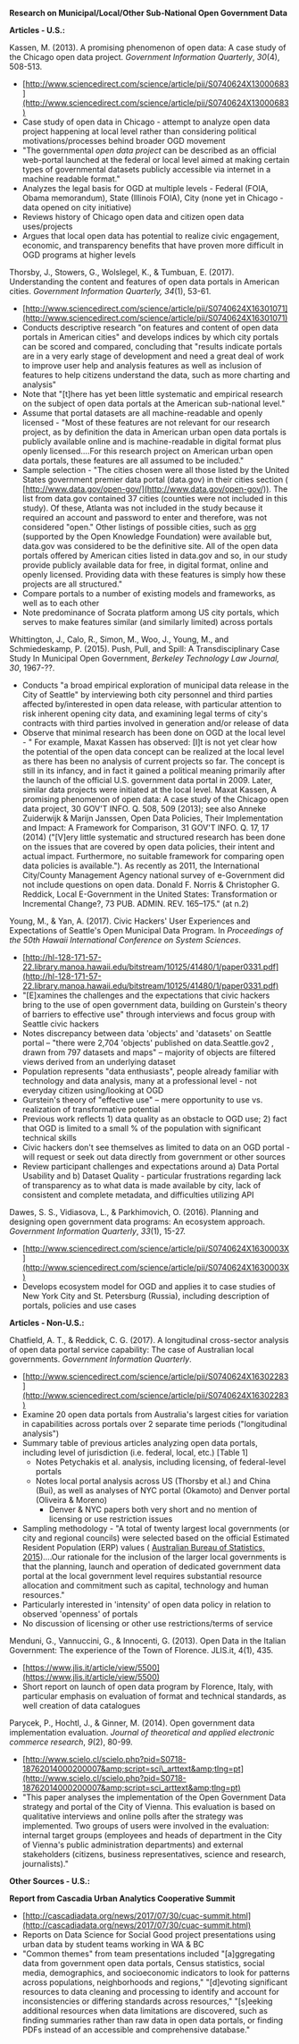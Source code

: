 **Research on Municipal/Local/Other Sub-National Open Government Data**

**Articles - U.S.:**

Kassen, M. (2013). A promising phenomenon of open data: A case study of the Chicago open data project. _Government Information Quarterly_, _30_(4), 508-513.

- [http://www.sciencedirect.com/science/article/pii/S0740624X13000683](http://www.sciencedirect.com/science/article/pii/S0740624X13000683)
- Case study of open data in Chicago - attempt to analyze open data project happening at local level rather than considering political motivations/processes behind broader OGD movement
- &quot;The governmental _open data project_ can be described as an official web-portal launched at the federal or local level aimed at making certain types of governmental datasets publicly accessible via internet in a machine readable format.&quot;
- Analyzes the legal basis for OGD at multiple levels - Federal (FOIA, Obama memorandum), State (Illinois FOIA), City (none yet in Chicago - data opened on city initiative)
- Reviews history of Chicago open data and citizen open data uses/projects
- Argues that local open data has potential to realize civic engagement, economic, and transparency benefits that have proven more difficult in OGD programs at higher levels

Thorsby, J., Stowers, G., Wolslegel, K., &amp; Tumbuan, E. (2017). Understanding the content and features of open data portals in American cities. _Government Information Quarterly, 34_(1), 53-61.

- [http://www.sciencedirect.com/science/article/pii/S0740624X16301071](http://www.sciencedirect.com/science/article/pii/S0740624X16301071)
- Conducts descriptive research &quot;on features and content of open data portals in American cities&quot; and develops indices by which city portals can be scored and compared, concluding that &quot;results indicate portals are in a very early stage of development and need a great deal of work to improve user help and analysis features as well as inclusion of features to help citizens understand the data, such as more charting and analysis&quot;
- Note that &quot;[t]here has yet been little systematic and empirical research on the subject of open data portals at the American sub-national level.&quot;
- Assume that portal datasets are all machine-readable and openly licensed - &quot;Most of these features are not relevant for our research project, as by definition the data in American urban open data portals is publicly available online and is machine-readable in digital format plus openly licensed….For this research project on American urban open data portals, these features are all assumed to be included.&quot;
- Sample selection - &quot;The cities chosen were all those listed by the United States government premier data portal (data.gov) in their cities section ( [http://www.data.gov/open-gov/](http://www.data.gov/open-gov/)). The list from data.gov contained 37 cities (counties were not included in this study). Of these, Atlanta was not included in the study because it required an account and password to enter and therefore, was not considered &quot;open.&quot; Other listings of possible cities, such as [org](http://dataportals.org/) (supported by the Open Knowledge Foundation) were available but, data.gov was considered to be the definitive site. All of the open data portals offered by American cities listed in data.gov and so, in our study provide publicly available data for free, in digital format, online and openly licensed. Providing data with these features is simply how these projects are all structured.&quot;
- Compare portals to a number of existing models and frameworks, as well as to each other
- Note predominance of Socrata platform among US city portals, which serves to make features similar (and similarly limited) across portals

Whittington, J., Calo, R., Simon, M., Woo, J., Young, M., and Schmiedeskamp, P. (2015). Push, Pull, and Spill: A Transdisciplinary Case Study In Municipal Open Government, _Berkeley Technology Law Journal, 30_, 1967-??.

- Conducts &quot;a broad empirical exploration of municipal data release in the City of Seattle&quot; by interviewing both city personnel and third parties affected by/interested in open data release, with particular attention to risk inherent opening city data, and examining legal terms of city&#39;s contracts with third parties involved in generation and/or release of data
- Observe that minimal research has been done on OGD at the local level - &quot; For example, Maxat Kassen has observed: [I]t is not yet clear how the potential of the open data concept can be realized at the local level as there has been no analysis of current projects so far. The concept is still in its infancy, and in fact it gained a political meaning primarily after the launch of the official U.S. government data portal in 2009. Later, similar data projects were initiated at the local level. Maxat Kassen, A promising phenomenon of open data: A case study of the Chicago open data project, 30 GOV&#39;T INFO. Q. 508, 509 (2013); see also Anneke Zuiderwijk &amp; Marijn Janssen, Open Data Policies, Their Implementation and Impact: A Framework for Comparison, 31 GOV&#39;T INFO. Q. 17, 17 (2014) (&quot;[V]ery little systematic and structured research has been done on the issues that are covered by open data policies, their intent and actual impact. Furthermore, no suitable framework for comparing open data policies is available.&quot;). As recently as 2011, the International City/County Management Agency national survey of e-Government did not include questions on open data. Donald F. Norris &amp; Christopher G. Reddick, Local E-Government in the United States: Transformation or Incremental Change?, 73 PUB. ADMIN. REV. 165–175.&quot; (at n.2)

Young, M., &amp; Yan, A. (2017). Civic Hackers&#39; User Experiences and Expectations of Seattle&#39;s Open Municipal Data Program. In _Proceedings of the 50th Hawaii International Conference on System Sciences_.

- [http://hl-128-171-57-22.library.manoa.hawaii.edu/bitstream/10125/41480/1/paper0331.pdf](http://hl-128-171-57-22.library.manoa.hawaii.edu/bitstream/10125/41480/1/paper0331.pdf)
- &quot;[E]xamines the challenges and the expectations that civic hackers bring to the use of open government data, building on Gurstein&#39;s theory of barriers to effective use&quot; through interviews and focus group with Seattle civic hackers
- Notes discrepancy between data &#39;objects&#39; and &#39;datasets&#39; on Seattle portal – &quot;there were 2,704 &#39;objects&#39; published on data.Seattle.gov2 , drawn from 797 datasets and maps&quot; – majority of objects are filtered views derived from an underlying dataset
- Population represents &quot;data enthusiasts&quot;, people already familiar with technology and data analysis, many at a professional level - not everyday citizen using/looking at OGD
- Gurstein&#39;s theory of &quot;effective use&quot; – mere opportunity to use vs. realization of transformative potential
- Previous work reflects 1) data quality as an obstacle to OGD use; 2) fact that OGD is limited to a small % of the population with significant technical skills
- Civic hackers don&#39;t see themselves as limited to data on an OGD portal - will request or seek out data directly from government or other sources
- Review participant challenges and expectations around a) Data Portal Usability and b) Dataset Quality - particular frustrations regarding lack of transparency as to what data is made available by city, lack of consistent and complete metadata, and difficulties utilizing API

Dawes, S. S., Vidiasova, L., &amp; Parkhimovich, O. (2016). Planning and designing open government data programs: An ecosystem approach. _Government Information Quarterly_, _33_(1), 15-27.

- [http://www.sciencedirect.com/science/article/pii/S0740624X1630003X](http://www.sciencedirect.com/science/article/pii/S0740624X1630003X)
- Develops ecosystem model for OGD and applies it to case studies of New York City and St. Petersburg (Russia), including description of portals, policies and use cases

**Articles - Non-U.S.:**

Chatfield, A. T., &amp; Reddick, C. G. (2017). A longitudinal cross-sector analysis of open data portal service capability: The case of Australian local governments. _Government Information Quarterly_.

- [http://www.sciencedirect.com/science/article/pii/S0740624X16302283](http://www.sciencedirect.com/science/article/pii/S0740624X16302283)
- Examine 20 open data portals from Australia&#39;s largest cities for variation in capabilities across portals over 2 separate time periods (&quot;longitudinal analysis&quot;)
- Summary table of previous articles analyzing open data portals, including level of jurisdiction (i.e. federal, local, etc.) [Table 1]
  - Notes Petychakis et al. analysis, including licensing, of federal-level portals
  - Notes local portal analysis across US (Thorsby et al.) and China (Bui), as well as analyses of NYC portal (Okamoto) and Denver portal (Oliveira &amp; Moreno)
    - Denver &amp; NYC papers both very short and no mention of licensing or use restriction issues
- Sampling methodology - &quot;A total of twenty largest local governments (or city and regional councils) were selected based on the official Estimated Resident Population (ERP) values ( [Australian Bureau of Statistics, 2015](http://www.sciencedirect.com/science/article/pii/S0740624X16302283#bb0035))....Our rationale for the inclusion of the larger local governments is that the planning, launch and operation of dedicated government data portal at the local government level requires substantial resource allocation and commitment such as capital, technology and human resources.&quot;
- Particularly interested in &#39;intensity&#39; of open data policy in relation to observed &#39;openness&#39; of portals
- No discussion of licensing or other use restrictions/terms of service

Menduni, G., Vannuccini, G., &amp; Innocenti, G. (2013). Open Data in the Italian Government: The experience of the Town of Florence. JLIS.it, 4(1), 435.

- [https://www.jlis.it/article/view/5500](https://www.jlis.it/article/view/5500)
- Short report on launch of open data program by Florence, Italy, with particular emphasis on evaluation of format and technical standards, as well creation of data catalogues

Parycek, P., Hochtl, J., &amp; Ginner, M. (2014). Open government data implementation evaluation. _Journal of theoretical and applied electronic commerce research_, _9_(2), 80-99.

- [http://www.scielo.cl/scielo.php?pid=S0718-18762014000200007&amp;script=sci\_arttext&amp;tlng=pt](http://www.scielo.cl/scielo.php?pid=S0718-18762014000200007&amp;script=sci_arttext&amp;tlng=pt)
- &quot;This paper analyses the implementation of the Open Government Data strategy and portal of the City of Vienna. This evaluation is based on qualitative interviews and online polls after the strategy was implemented. Two groups of users were involved in the evaluation: internal target groups (employees and heads of department in the City of Vienna&#39;s public administration departments) and external stakeholders (citizens, business representatives, science and research, journalists).&quot;

**Other Sources - U.S.:**

**Report from Cascadia Urban Analytics Cooperative Summit**

- [http://cascadiadata.org/news/2017/07/30/cuac-summit.html](http://cascadiadata.org/news/2017/07/30/cuac-summit.html)
- Reports on Data Science for Social Good project presentations using urban data by student teams working in WA &amp; BC
- &quot;Common themes&quot; from team presentations included &quot;[a]ggregating data from government open data portals, Census statistics, social media, demographics, and socioeconomic indicators to look for patterns across populations, neighborhoods and regions,&quot; &quot;[d]evoting significant resources to data cleaning and processing to identify and account for inconsistencies or differing standards across resources,&quot; &quot;[s]eeking additional resources when data limitations are discovered, such as finding summaries rather than raw data in open data portals, or finding PDFs instead of an accessible and comprehensive database.&quot;
